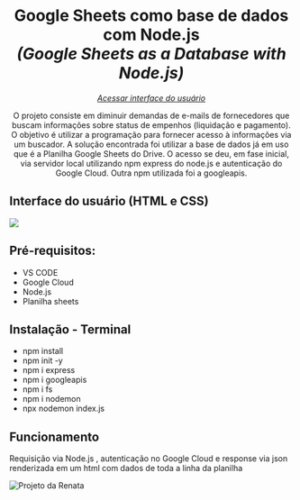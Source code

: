 <h1 align="center">Google Sheets como base de dados com Node.js <br><i>(Google Sheets as a Database with Node.js)</i></h1>
 <p align="center"><a href="https://renataverasventurim.github.io/Interface_usuario/"><i>Acessar interface do usuário</i></a></p>
 
<p align="center">O projeto consiste em diminuir demandas de e-mails de fornecedores que buscam informações sobre status de empenhos (liquidação e pagamento). O objetivo é utilizar a programação para fornecer acesso à informações via um buscador. A solução encontrada foi utilizar a base de dados já em uso que é a Planilha Google Sheets do Drive. O acesso se deu, em fase inicial, via servidor local utilizando npm express do node.js e autenticação do Google Cloud. Outra npm utilizada foi a googleapis.</p>

<h2>Interface do usuário (HTML e CSS)</h2>
<img src="https://github.com/RenataVerasVenturim/Google_Sheets_as_Database/assets/129551549/576e54c9-3d18-468a-aadf-2b6c1522d17a">

<h2>Pré-requisitos:</h2>
<ul>
<li>VS CODE
<li>Google Cloud
<li>Node.js
<li>Planilha sheets
</ul>

<h2>Instalação - Terminal</h2>
<ul>
  <li>npm install</li>
  <li>npm init -y</li>
  <li> npm i express</li>
  <li>npm i googleapis</li>
  <li> npm i fs
  <li>npm i nodemon</li>
  <li>npx nodemon index.js</li>
</ul>

<h2>Funcionamento</h2>
<p>Requisição via Node.js , autenticação no Google Cloud e response via json renderizada em um html com dados de toda a linha da planilha</p>
<p><img src="https://media2.giphy.com/media/pyHhg54LZ0WC9JQLoo/giphy.gif" alt="Projeto da Renata"></p>

